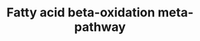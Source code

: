 ---
annotations:
- type: Pathway Ontology
  value: fatty acid beta degradation pathway
authors:
- Nsalomonis
- MaintBot
- Evelo
- C.Redfern
- Khanspers
- Christine Chichester
- Egonw
- Eweitz
- Mkutmon
description: ''
last-edited: 2021-06-04
organisms:
- Caenorhabditis elegans
redirect_from:
- /index.php/Pathway:WP209
- /instance/WP209
schema-jsonld:
- '@context': https://schema.org/
  '@id': https://wikipathways.github.io/pathways/WP209.html
  '@type': Dataset
  creator:
    '@type': Organization
    name: WikiPathways
  description: ''
  keywords:
  - cka-1
  - ACADS
  - C36A4.9
  - C05D11.7
  - E04F6.5
  - F37C12.7
  - Y65B4BL.5
  - cpt-1
  - T25G3.4
  - F54D5.7
  - lipase
  - ACADL
  - R11F4.1
  - LLC1.3
  - T08G2.3
  - cpt-2
  - CPT1B
  - F54C8.1
  - acs-17
  - ACSL6
  - T08B2.7
  - B0395.3
  - ech-6
  - B0303.3
  - dif-1
  - kat-1
  - ACSL5
  - GK2
  - C46C11.1
  - tpi-1
  - LPL
  - LIPC
  license: CC0
  name: Fatty acid beta-oxidation meta-pathway
seo: CreativeWork
title: Fatty acid beta-oxidation meta-pathway
wpid: WP209
---